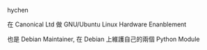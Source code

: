 hychen

在 Canonical Ltd 做 GNU/Ubuntu Linux Hardware Enanblement

也是 Debian Maintainer, 在 Debian 上維護自己的兩個 Python Module
